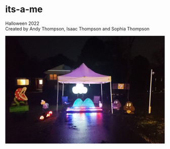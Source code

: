# its-a-me
Halloween 2022  
Created by Andy Thompson, Isaac Thompson and Sophia Thompson

![A Mario Halloween setup with rainbow lights](./media/screenshots/its-a-me.jpg "ITS-A-ME")
